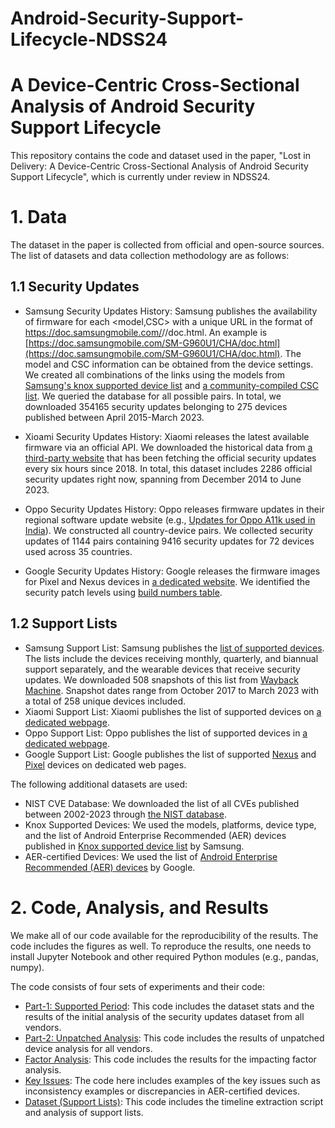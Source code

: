 # Android-Security-Support-Lifecycle-NDSS24

# A Device-Centric Cross-Sectional Analysis of Android Security Support Lifecycle

This repository contains the code and dataset used in the paper, "Lost in Delivery: A Device-Centric Cross-Sectional Analysis of Android Security Support Lifecycle", which is currently under review in NDSS24.

# 1. Data

The dataset in the paper is collected from official and open-source sources. The list of datasets and data collection methodology are as follows:

## 1.1 Security Updates

 - Samsung Security Updates History: Samsung publishes the availability of firmware for each <model,CSC> with a unique URL in the format of https://doc.samsungmobile.com/<model>/<CSC>/doc.html. An example is [https://doc.samsungmobile.com/SM-G960U1/CHA/doc.html](https://doc.samsungmobile.com/SM-G960U1/CHA/doc.html). The model and CSC information can be obtained from the device settings. We created all combinations of the links using the models from [Samsung's knox supported device list](https://www.samsungknox.com/en/knox-platform/supported-devices) and [a community-compiled CSC list](https://tsar3000.com/list-of-samsung-csc-codes-samsung-firmware-csc-codes). We queried the database for all possible pairs. In total, we downloaded 354165 security updates belonging to 275 devices published between April 2015-March 2023.

 - Xioami Security Updates History: Xiaomi releases the latest available firmware via an official API. We downloaded the historical data from [a third-party website](https://github.com/XiaomiFirmwareUpdater/miui-updates-tracker/blob/master/data/latest.yml) that has been fetching the official security updates every six hours since 2018. In total, this dataset includes 2286 official security updates right now, spanning from December 2014 to June 2023.

 - Oppo Security Updates History: Oppo releases firmware updates in their regional software update website (e.g., [Updates for Oppo A11k used in India](https://support.oppo.com/in/software-update)). We constructed all country-device pairs. We collected security updates of 1144 pairs containing 9416 security updates for 72 devices used across 35 countries. 

 - Google Security Updates History: Google releases the firmware images for Pixel and Nexus devices in [a dedicated website](https://developers.google.com/android/images). We identified the security patch levels using [build numbers table](https://source.android.com/docs/setup/about/build-numbers).

 ## 1.2 Support Lists
 - Samsung Support List: Samsung publishes the [list of supported devices](https://security.samsungmobile.com/workScope.smsb). The lists include the devices receiving monthly, quarterly, and biannual support separately, and the wearable devices that receive security updates. We downloaded 508 snapshots of this list from [Wayback Machine](https://web.archive.org/web/20230401000000*/https://security.samsungmobile.com/workScope.smsb). Snapshot dates range from October 2017 to March 2023 with a total of 258 unique devices included.
 - Xiaomi Support List: Xiaomi publishes the list of supported devices on [a dedicated webpage](https://trust.mi.com/misrc/updates/phone?tab=policy).
 - Oppo Support List: Oppo publishes the list of supported devices in [a dedicated webpage]([https://trust.mi.com/misrc/updates/phone?tab=policy](https://security.oppo.com/en/mend)).
 - Google Support List: Google publishes the list of supported [Nexus](https://support.google.com/nexus/answer/11227897) and [Pixel](https://support.google.com/pixelphone/answer/4457705) devices on dedicated web pages.
 
 The following additional datasets are used: 
 - NIST CVE Database: We downloaded the list of all CVEs published between 2002-2023 through [the NIST database](https://nvd.nist.gov/vuln/data-feeds).
 - Knox Supported Devices: We used the models, platforms, device type, and the list of Android Enterprise Recommended (AER) devices published in [Knox supported device list](https://www.samsungknox.com/en/knox-platform/supported-devices) by Samsung.
 - AER-certified Devices: We used the list of [Android Enterprise Recommended (AER) devices](https://androidenterprisepartners.withgoogle.com/) by Google. 
 
 # 2. Code, Analysis, and Results
 
We make all of our code available for the reproducibility of the results. The code includes the figures as well. To reproduce the results, one needs to install Jupyter Notebook and other required Python modules (e.g., pandas, numpy).
 
 The code consists of four sets of experiments and their code:
 
 - [Part-1: Supported Period](./Code/Part-1%20Supported%20Period.ipynb): This code includes the dataset stats and the results of the initial analysis of the security updates dataset from all vendors.
 - [Part-2: Unpatched Analysis](./Code/Part-2%20Unpatched%20Analysis.ipynb): This code includes the results of unpatched device analysis for all vendors.
 - [Factor Analysis](./Code/Factor%20Analysis.ipynb): This code includes the results for the impacting factor analysis.
 - [Key Issues](./Code/Key-Issues.ipynb): The code here includes examples of the key issues such as inconsistency examples or discrepancies in AER-certified devices. 
 - [Dataset (Support Lists)](./Code/Dataset%20(Support%20Lists).ipynb): This code includes the timeline extraction script and analysis of support lists. 
 
 
 

 
 
 
 



